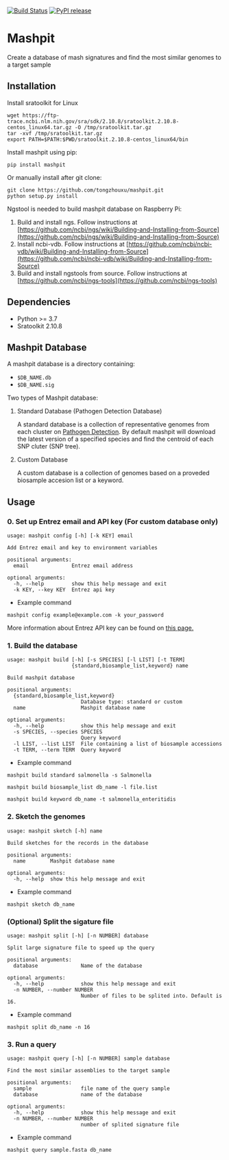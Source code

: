 [![Build Status](https://www.travis-ci.com/tongzhouxu/mashpit.svg?branch=master)](https://www.travis-ci.com/tongzhouxu/mashpit)
[![PyPI release](https://img.shields.io/pypi/v/mashpit)](https://pypi.python.org/pypi/mashpit/)
# Mashpit
Create a database of mash signatures and find the most similar genomes to a target sample 

## Installation
Install sratoolkit for Linux
```
wget https://ftp-trace.ncbi.nlm.nih.gov/sra/sdk/2.10.8/sratoolkit.2.10.8-centos_linux64.tar.gz -O /tmp/sratoolkit.tar.gz
tar -xvf /tmp/sratoolkit.tar.gz
export PATH=$PATH:$PWD/sratoolkit.2.10.8-centos_linux64/bin
```

Install mashpit using pip:
  ```
  pip install mashpit
  ```
Or manually install after git clone:
  ```
  git clone https://github.com/tongzhouxu/mashpit.git
  python setup.py install 
  ```
Ngstool is needed to build mashpit database on Raspberry Pi:
1. Build and install ngs. Follow instructions at [https://github.com/ncbi/ngs/wiki/Building-and-Installing-from-Source](https://github.com/ncbi/ngs/wiki/Building-and-Installing-from-Source)
2. Install ncbi-vdb. Follow instructions at [https://github.com/ncbi/ncbi-vdb/wiki/Building-and-Installing-from-Source](https://github.com/ncbi/ncbi-vdb/wiki/Building-and-Installing-from-Source)
3. Build and install ngstools from source. Follow instructions at [https://github.com/ncbi/ngs-tools](https://github.com/ncbi/ngs-tools)

## Dependencies

- Python >= 3.7
- Sratoolkit 2.10.8

## Mashpit Database

A mashpit database is a directory containing:
- `$DB_NAME.db`
- `$DB_NAME.sig`

Two types of Mashpit database:

1. Standard Database (Pathogen Detection Database)

   A standard database is a collection of representative genomes from each cluster on [Pathogen Detection](https://www.ncbi.nlm.nih.gov/pathogens). By default mashpit will download the latest version of a specified species and find the centroid of each SNP cluter (SNP tree).
2. Custom Database  
   
   A custom database is a collection of genomes based on a proveded biosample accesion list or a keyword.

## Usage

### 0. Set up Entrez email and API key (For custom database only)
```
usage: mashpit config [-h] [-k KEY] email

Add Entrez email and key to environment variables

positional arguments:
  email              Entrez email address

optional arguments:
  -h, --help         show this help message and exit
  -k KEY, --key KEY  Entrez api key
```
- Example command
```
mashpit config example@example.com -k your_password
```
More information about Entrez API key can be found on [this page.](https://ncbiinsights.ncbi.nlm.nih.gov/2017/11/02/new-api-keys-for-the-e-utilities/)
### 1. Build the database
```
usage: mashpit build [-h] [-s SPECIES] [-l LIST] [-t TERM]
                     {standard,biosample_list,keyword} name

Build mashpit database

positional arguments:
  {standard,biosample_list,keyword}
                        Database type: standard or custom
  name                  Mashpit database name

optional arguments:
  -h, --help            show this help message and exit
  -s SPECIES, --species SPECIES
                        Query keyword
  -l LIST, --list LIST  File containing a list of biosample accessions
  -t TERM, --term TERM  Query keyword
```
- Example command
```
mashpit build standard salmonella -s Salmonella
```
```
mashpit build biosample_list db_name -l file.list
```
```
mashpit build keyword db_name -t salmonella_enteritidis
```
### 2. Sketch the genomes
```
usage: mashpit sketch [-h] name

Build sketches for the records in the database

positional arguments:
  name        Mashpit database name

optional arguments:
  -h, --help  show this help message and exit
```
- Example command
```
mashpit sketch db_name
```
### (Optional) Split the sigature file
```
usage: mashpit split [-h] [-n NUMBER] database

Split large signature file to speed up the query

positional arguments:
  database              Name of the database

optional arguments:
  -h, --help            show this help message and exit
  -n NUMBER, --number NUMBER
                        Number of files to be splited into. Default is 16.
```
- Example command
```
mashpit split db_name -n 16
```

### 3. Run a query
```
usage: mashpit query [-h] [-n NUMBER] sample database

Find the most similar assemblies to the target sample

positional arguments:
  sample                file name of the query sample
  database              name of the database

optional arguments:
  -h, --help            show this help message and exit
  -n NUMBER, --number NUMBER
                        number of splited signature file
```
- Example command
```
mashpit query sample.fasta db_name
```
